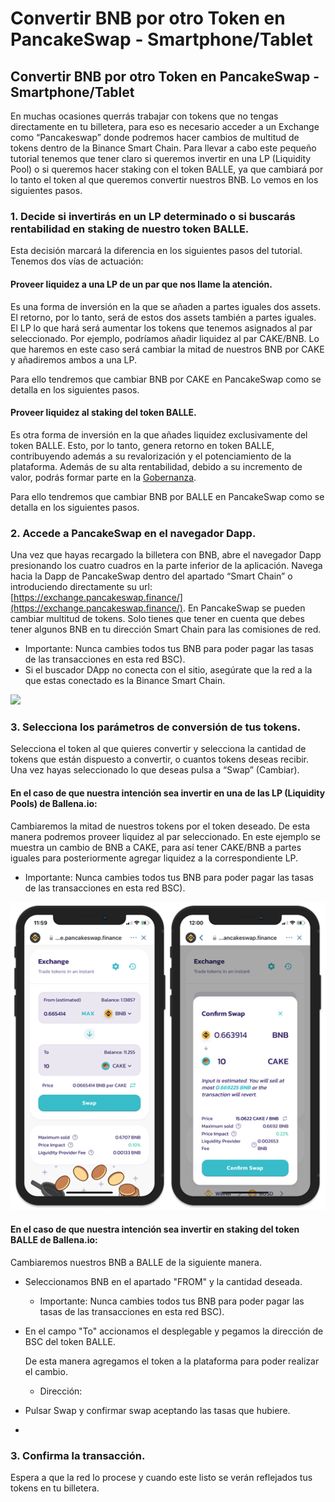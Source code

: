 # Convertir BNB por otro Token en PancakeSwap - Smartphone/Tablet

## Convertir BNB por otro Token en PancakeSwap - Smartphone/Tablet

En muchas ocasiones querrás trabajar con tokens que no tengas directamente en tu billetera, para eso es necesario acceder a un Exchange como “Pancakeswap” donde podremos hacer cambios de multitud de tokens dentro de la Binance Smart Chain. Para llevar a cabo este pequeño tutorial tenemos que tener claro si queremos invertir en una LP \(Liquidity Pool\) o si queremos hacer staking con el token BALLE, ya que cambiará por lo tanto el token al que queremos convertir nuestros BNB. Lo vemos en los siguientes pasos.



### 1. Decide si invertirás en un LP determinado o si buscarás rentabilidad en staking de nuestro token BALLE.

Esta decisión marcará la diferencia en los siguientes pasos del tutorial. Tenemos dos vías de actuación:



#### Proveer liquidez a una LP de un par que nos llame la atención.

Es una forma de inversión en la que se añaden a partes iguales dos assets. El retorno, por lo tanto, será de estos dos assets también a partes iguales. El LP lo que hará será aumentar los tokens que tenemos asignados al par seleccionado. Por ejemplo, podríamos añadir liquidez al par CAKE/BNB. Lo que haremos en este caso será cambiar la mitad de nuestros BNB por CAKE y añadiremos ambos a una LP. 

Para ello tendremos que cambiar BNB por CAKE en PancakeSwap como se detalla en los siguientes pasos.

#### Proveer liquidez al staking del token BALLE.

Es otra forma de inversión en la que añades liquidez exclusivamente del token BALLE. Esto, por lo tanto, genera retorno en token BALLE, contribuyendo además a su revalorización y el potenciamiento de la plataforma. Además de su alta rentabilidad, debido a su incremento de valor, podrás formar parte en la [Gobernanza](../../gobernanza.md). 

Para ello tendremos que cambiar BNB por BALLE en PancakeSwap como se detalla en los siguientes pasos.



### 2. Accede a PancakeSwap en el navegador Dapp.

Una vez que hayas recargado la billetera con BNB, abre el navegador Dapp presionando los cuatro cuadros en la parte inferior de la aplicación. Navega hacia la Dapp de PancakeSwap dentro del apartado “Smart Chain” o introduciendo directamente su url: [https://exchange.pancakeswap.finance/](https://exchange.pancakeswap.finance/). En PancakeSwap se pueden cambiar multitud de tokens. Solo tienes que tener en cuenta que debes tener algunos BNB en tu dirección Smart Chain para las comisiones de red.

* Importante: Nunca cambies todos tus BNB para poder pagar las tasas de las transacciones en esta red BSC\).
* Si el buscador DApp no conecta con el sitio, asegúrate que la red a la que estas conectado es la Binance Smart Chain. 



![](https://user-images.githubusercontent.com/79335891/108884463-efccf480-7606-11eb-8fb3-c00f84dd49c7.png)

### 

### 3. Selecciona los parámetros de conversión de tus tokens.

Selecciona el token al que quieres convertir y selecciona la cantidad de tokens que están dispuesto a convertir, o cuantos tokens deseas recibir. Una vez hayas seleccionado lo que deseas pulsa a “Swap” \(Cambiar\). 

#### En el caso de que nuestra intención sea invertir en una de las LP \(Liquidity Pools\) de Ballena.io:

Cambiaremos la mitad de nuestros tokens por el token deseado. De esta manera podremos proveer liquidez al par seleccionado. En este ejemplo se muestra un cambio de BNB a CAKE, para así tener CAKE/BNB a partes iguales para posteriormente agregar liquidez a la correspondiente LP.

* Importante: Nunca cambies todos tus BNB para poder pagar las tasas de las transacciones en esta red BSC\).



![](../../.gitbook/assets/pancake_swap.png)

#### 

#### En el caso de que nuestra intención sea invertir en staking del token BALLE de Ballena.io:

Cambiaremos nuestros BNB a BALLE de la siguiente manera.

* Seleccionamos BNB en el apartado "FROM" y la cantidad deseada.



  * Importante: Nunca cambies todos tus BNB para poder pagar las tasas de las transacciones en esta red BSC\).

* En el campo "To" accionamos el desplegable y pegamos la dirección de BSC del token BALLE. 

  De esta manera agregamos el token a la plataforma para poder realizar el cambio.



  * Dirección:

* Pulsar Swap y confirmar swap aceptando las tasas que hubiere.
* 
### 3. Confirma la transacción.

Espera a que la red lo procese y cuando este listo se verán reflejados tus tokens en tu billetera.

